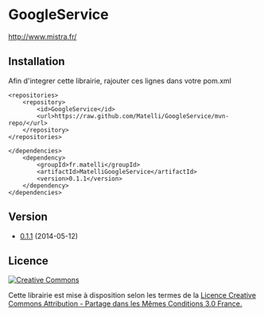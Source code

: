 # GoogleService

http://www.mistra.fr/

## Installation

Afin d'integrer cette librairie, rajouter ces lignes dans votre pom.xml

```
<repositories>
	<repository>
    	<id>GoogleService</id>
        <url>https://raw.github.com/Matelli/GoogleService/mvn-repo/</url>
    </repository>
</repositories>
```

```
</dependencies>
	<dependency>
		<groupId>fr.matelli</groupId>
		<artifactId>MatelliGoogleService</artifactId>
		<version>0.1.1</version>
	</dependency>
</dependencies>
```

## Version

* [0.1.1](https://github.com/Matelli/GoogleService/tree/mvn-repo/fr/matelli/MatelliGoogleService/0.1.1) (2014-05-12)

## Licence

[![Creative Commons](http://i.creativecommons.org/l/by-sa/3.0/fr/88x31.png)](http://creativecommons.org/licenses/by-sa/3.0/fr/)

Cette librairie est mise à disposition selon les termes de la [Licence Creative Commons Attribution - Partage dans les Mêmes Conditions 3.0 France.](http://creativecommons.org/licenses/by-sa/3.0/fr/)
